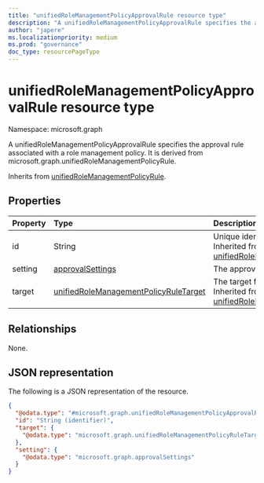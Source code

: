 ```yaml
---
title: "unifiedRoleManagementPolicyApprovalRule resource type"
description: "A unifiedRoleManagementPolicyApprovalRule specifies the approval rule associated with a role management policy. It is derived from microsoft.graph.unifiedRoleManagementPolicyRule."
author: "japere"
ms.localizationpriority: medium
ms.prod: "governance"
doc_type: resourcePageType
---
```


# unifiedRoleManagementPolicyApprovalRule resource type

Namespace: microsoft.graph

A unifiedRoleManagementPolicyApprovalRule specifies the approval rule associated with a role management policy. It is derived from microsoft.graph.unifiedRoleManagementPolicyRule.

Inherits from [unifiedRoleManagementPolicyRule](../resources/unifiedrolemanagementpolicyrule.md).

## Properties
|Property|Type|Description|
|:---|:---|:---|
|id|String|Unique identifier for the rule. Inherited from [unifiedRoleManagementPolicyRule](../resources/unifiedrolemanagementpolicyrule.md)|
|setting|[approvalSettings](../resources/approvalsettings.md)|The approval setting for the rule.|
|target|[unifiedRoleManagementPolicyRuleTarget](../resources/unifiedrolemanagementpolicyruletarget.md)|The target for the rule rule. Inherited from [unifiedRoleManagementPolicyRule](../resources/unifiedrolemanagementpolicyrule.md)|

## Relationships
None.

## JSON representation
The following is a JSON representation of the resource.
<!-- {
  "blockType": "resource",
  "keyProperty": "id",
  "@odata.type": "microsoft.graph.unifiedRoleManagementPolicyApprovalRule",
  "baseType": "microsoft.graph.unifiedRoleManagementPolicyRule",
  "openType": false
}
-->
``` json
{
  "@odata.type": "#microsoft.graph.unifiedRoleManagementPolicyApprovalRule",
  "id": "String (identifier)",
  "target": {
    "@odata.type": "microsoft.graph.unifiedRoleManagementPolicyRuleTarget"
  },
  "setting": {
    "@odata.type": "microsoft.graph.approvalSettings"
  }
}
```

